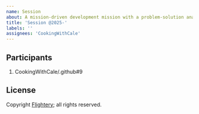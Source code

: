 ```yaml
---
name: Session
about: A mission-driven development mission with a problem-solution analysis
title: 'Session @2025-'
labels: ''
assignees: 'CookingWithCale'
---
```

## Participants

1. CookingWithCale/.github#9

## License

Copyright [Flightery](https://flightery.net); all rights reserved.
